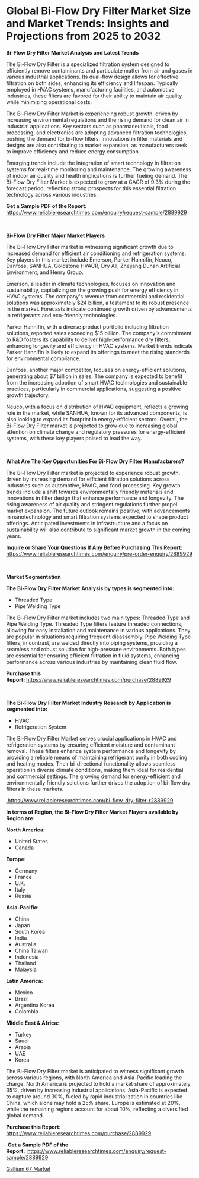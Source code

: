 <p><h1>Global Bi-Flow Dry Filter Market Size and Market Trends: Insights and Projections from 2025 to 2032</h1></p><p><strong>Bi-Flow Dry Filter Market Analysis and Latest Trends</strong></p>
<p><p>The Bi-Flow Dry Filter is a specialized filtration system designed to efficiently remove contaminants and particulate matter from air and gases in various industrial applications. Its dual-flow design allows for effective filtration on both sides, enhancing its efficiency and lifespan. Typically employed in HVAC systems, manufacturing facilities, and automotive industries, these filters are favored for their ability to maintain air quality while minimizing operational costs.</p><p>The Bi-Flow Dry Filter Market is experiencing robust growth, driven by increasing environmental regulations and the rising demand for clean air in industrial applications. Key sectors such as pharmaceuticals, food processing, and electronics are adopting advanced filtration technologies, pushing the demand for bi-flow filters. Innovations in filter materials and designs are also contributing to market expansion, as manufacturers seek to improve efficiency and reduce energy consumption.</p><p>Emerging trends include the integration of smart technology in filtration systems for real-time monitoring and maintenance. The growing awareness of indoor air quality and health implications is further fueling demand. The Bi-Flow Dry Filter Market is expected to grow at a CAGR of 9.3% during the forecast period, reflecting strong prospects for this essential filtration technology across various industries.</p></p>
<p><strong>Get a Sample PDF of the Report:&nbsp;</strong> <a href="https://www.reliableresearchtimes.com/enquiry/request-sample/2889929?utm_campaign=2244&utm_medium=2&utm_source=Github&utm_content=ia&utm_term=14032025&utm_id=bi-flow-dry-filter">https://www.reliableresearchtimes.com/enquiry/request-sample/2889929</a></p>
<p>&nbsp;</p>
<p><strong>Bi-Flow Dry Filter Major Market Players</strong></p>
<p><p>The Bi-Flow Dry Filter market is witnessing significant growth due to increased demand for efficient air conditioning and refrigeration systems. Key players in this market include Emerson, Parker Hannifin, Neuco, Danfoss, SANHUA, Goldstone HVACR, Dry All, Zhejiang Dunan Artificial Environment, and Henry Group. </p><p>Emerson, a leader in climate technologies, focuses on innovation and sustainability, capitalizing on the growing push for energy efficiency in HVAC systems. The company's revenue from commercial and residential solutions was approximately $24 billion, a testament to its robust presence in the market. Forecasts indicate continued growth driven by advancements in refrigerants and eco-friendly technologies.</p><p>Parker Hannifin, with a diverse product portfolio including filtration solutions, reported sales exceeding $15 billion. The company's commitment to R&D fosters its capability to deliver high-performance dry filters, enhancing longevity and efficiency in HVAC systems. Market trends indicate Parker Hannifin is likely to expand its offerings to meet the rising standards for environmental compliance.</p><p>Danfoss, another major competitor, focuses on energy-efficient solutions, generating about $7 billion in sales. The company is expected to benefit from the increasing adoption of smart HVAC technologies and sustainable practices, particularly in commercial applications, suggesting a positive growth trajectory.</p><p>Neuco, with a focus on distribution of HVAC equipment, reflects a growing role in the market, while SANHUA, known for its advanced components, is also looking to expand its footprint in energy-efficient sectors. Overall, the Bi-Flow Dry Filter market is projected to grow due to increasing global attention on climate change and regulatory pressures for energy-efficient systems, with these key players poised to lead the way.</p></p>
<p>&nbsp;</p>
<p><strong>What Are The Key Opportunities For Bi-Flow Dry Filter Manufacturers?</strong></p>
<p><p>The Bi-Flow Dry Filter market is projected to experience robust growth, driven by increasing demand for efficient filtration solutions across industries such as automotive, HVAC, and food processing. Key growth trends include a shift towards environmentally friendly materials and innovations in filter design that enhance performance and longevity. The rising awareness of air quality and stringent regulations further propel market expansion. The future outlook remains positive, with advancements in nanotechnology and smart filtration systems expected to shape product offerings. Anticipated investments in infrastructure and a focus on sustainability will also contribute to significant market growth in the coming years.</p></p>
<p><strong>Inquire or Share Your Questions If Any Before Purchasing This Report:</strong> <a href="https://www.reliableresearchtimes.com/enquiry/pre-order-enquiry/2889929?utm_campaign=2244&utm_medium=2&utm_source=Github&utm_content=ia&utm_term=14032025&utm_id=bi-flow-dry-filter">https://www.reliableresearchtimes.com/enquiry/pre-order-enquiry/2889929</a></p>
<p>&nbsp;</p>
<p><strong>Market Segmentation</strong></p>
<p><strong>The Bi-Flow Dry Filter Market Analysis by types is segmented into:</strong></p>
<p><ul><li>Threaded Type</li><li>Pipe Welding Type</li></ul></p>
<p><p>The Bi-Flow Dry Filter market includes two main types: Threaded Type and Pipe Welding Type. Threaded Type filters feature threaded connections, allowing for easy installation and maintenance in various applications. They are popular in situations requiring frequent disassembly. Pipe Welding Type filters, in contrast, are welded directly into piping systems, providing a seamless and robust solution for high-pressure environments. Both types are essential for ensuring efficient filtration in fluid systems, enhancing performance across various industries by maintaining clean fluid flow.</p></p>
<p><strong>Purchase this Report:&nbsp;</strong><a href="https://www.reliableresearchtimes.com/purchase/2889929?utm_campaign=2244&utm_medium=2&utm_source=Github&utm_content=ia&utm_term=14032025&utm_id=bi-flow-dry-filter">https://www.reliableresearchtimes.com/purchase/2889929</a></p>
<p>&nbsp;</p>
<p><strong>The Bi-Flow Dry Filter Market Industry Research by Application is segmented into:</strong></p>
<p><ul><li>HVAC</li><li>Refrigeration System</li></ul></p>
<p><p>The Bi-Flow Dry Filter Market serves crucial applications in HVAC and refrigeration systems by ensuring efficient moisture and contaminant removal. These filters enhance system performance and longevity by providing a reliable means of maintaining refrigerant purity in both cooling and heating modes. Their bi-directional functionality allows seamless operation in diverse climate conditions, making them ideal for residential and commercial settings. The growing demand for energy-efficient and environmentally friendly solutions further drives the adoption of bi-flow dry filters in these markets.</p></p>
<p><a href="https://www.reliableresearchtimes.com/bi-flow-dry-filter-r2889929?utm_campaign=2244&utm_medium=2&utm_source=Github&utm_content=ia&utm_term=14032025&utm_id=bi-flow-dry-filter">&nbsp;https://www.reliableresearchtimes.com/bi-flow-dry-filter-r2889929</a></p>
<p><strong>In terms of Region, the Bi-Flow Dry Filter Market Players available by Region are:</strong></p>
<p>
    <p> <strong> North America: </strong>
        <ul>
            <li>United States</li>
            <li>Canada</li>
        </ul>
        </p> 
    <p> <strong> Europe: </strong>
        <ul>
            <li>Germany</li>
            <li>France</li>
            <li>U.K.</li>
            <li>Italy</li>
            <li>Russia</li>
        </ul>
        </p> 
    <p> <strong> Asia-Pacific: </strong>
        <ul>
            <li>China</li>
            <li>Japan</li>
            <li>South Korea</li>
            <li>India</li>
            <li>Australia</li>
            <li>China Taiwan</li>
            <li>Indonesia</li>
            <li>Thailand</li>
            <li>Malaysia</li>
        </ul>
        </p> 
    <p> <strong> Latin America: </strong>
        <ul>
            <li>Mexico</li>
            <li>Brazil</li>
            <li>Argentina Korea</li>
            <li>Colombia</li>
        </ul>
        </p> 
    <p> <strong> Middle East & Africa: </strong>
        <ul>
            <li>Turkey</li>
            <li>Saudi</li>
            <li>Arabia</li>
            <li>UAE</li>
            <li>Korea</li>
        </ul>
    </p>
    </p>
<p><p>The Bi-Flow Dry Filter market is anticipated to witness significant growth across various regions, with North America and Asia-Pacific leading the charge. North America is projected to hold a market share of approximately 35%, driven by increasing industrial applications. Asia-Pacific is expected to capture around 30%, fueled by rapid industrialization in countries like China, which alone may hold a 25% share. Europe is estimated at 20%, while the remaining regions account for about 10%, reflecting a diversified global demand.</p></p>
<p><strong>Purchase this Report: </strong><a href="https://www.reliableresearchtimes.com/purchase/2889929?utm_campaign=2244&utm_medium=2&utm_source=Github&utm_content=ia&utm_term=14032025&utm_id=bi-flow-dry-filter">https://www.reliableresearchtimes.com/purchase/2889929</a></p>
<p>&nbsp;<strong>Get a Sample PDF of the Report:&nbsp;&nbsp;</strong><a href="https://www.reliableresearchtimes.com/enquiry/request-sample/2889929?utm_campaign=2244&utm_medium=2&utm_source=Github&utm_content=ia&utm_term=14032025&utm_id=bi-flow-dry-filter">https://www.reliableresearchtimes.com/enquiry/request-sample/2889929</a></p>
<p><strong></strong></p>
<p><p><a href="https://github.com/delindacallegari68/Market-Research-Report-List-1/blob/main/gallium-67-market.md?utm_campaign=2244&utm_medium=2&utm_source=Github&utm_content=ia&utm_term=14032025&utm_id=bi-flow-dry-filter">Gallium 67 Market</a></p></p>